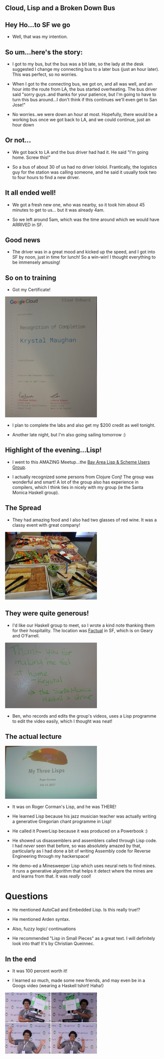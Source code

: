 ## Cloud, Lisp and a Broken Down Bus

## Hey Ho...to SF we go

- Well, that was my intention.

## So um...here's the story:

- I got to my bus, but the bus was a bit late, so the lady at the desk
  suggested I change my connecting bus to a later bus (just an hour later).
  This was perfect, so no worries.
  
- When I got to the connecting bus, we got on, and all was well, and an hour
  into the route from LA, the bus started overheating. The bus driver said 
  "sorry guys..and thanks for your patience, but I'm going to have to turn this
  bus around...I don't think if this continues we'll even get to San Jose!"
  
- No worries..we were down an hour at most. Hopefully, there would be a working
  bus once we got back to LA, and we could continue, just an hour down
  
## Or not...

- We got back to LA and the bus driver had had it. He said "I'm going home. Screw this!"

- So a bus of about 30 of us had no driver lololol.
  Frantically, the logistics guy for the station was calling someone, and he said it usually
  took two to four hours to find a new driver.
  
## It all ended well!

- We got a fresh new one, who was nearby, so it took him about 45 minutes to get to us...
  but it was already 4am.
  
- So we left around 5am, which was the time around which we would have ARRIVED in SF. 

## Good news

- The driver was in a great mood and kicked up the speed, and I got into SF by noon, 
  just in time for lunch! So a win-win! I thought everything to be immensely amusing! 

## So on to training

- Got my Certificate! 

<img src="/images/cloudboard/cloudcert.png" width="300">

- I plan to complete the labs and also get my $200 credit as well tonight. 
 
- Another late night, but I'm also going sailing tomorrow :)

## Highlight of the evening...Lisp!

- I went to this AMAZING Meetup...the [Bay Area Lisp & Scheme Users Group](https://www.meetup.com/balisp/).

- I actually recognized some persons from Clojure Conj! The group was wonderful
  and smart! A lot of the group also has experience in compilers, which I think 
  ties in nicely with my group (ie the Santa Monica Haskell group).

## The Spread

- They had amazing food and I also had two glasses of red wine. It was a classy event with great company!

<img src="/images/cloudboard/cloudlisp.png" width="300">

## They were quite generous!

- I'd like our Haskell group to meet, so I wrote a kind note thanking them
  for their hospitality. The location was [Factual](https://www.factual.com/about) in SF, which is on Geary and O'Farrell.
  
<img src="/images/cloudboard/cloudlisp_001.png" width="300">

- Ben, who records and edits the group's videos, uses a Lisp programme to edit the video easily, which I thought was neat!

## The actual lecture

<img src="/images/cloudboard/cloudlisp_002.png" width="300">

- It was on Roger Corman's Lisp, and he was THERE!

- He learned Lisp because his jazz musician teacher was actually writing a generative Gregorian chant programme in Lisp!

- He called it PowerLisp because it was produced on a Powerbook :)

- He showed us disassemblers and assemblers called through Lisp code. I had *never* seen that before, so was absolutely
  amazed by that, particularly as I had done a bit of writing Assembly code for Reverse Engineering through my hackerspace!
  
- He demo-ed a Minesweeper Lisp which uses neural nets to find mines. It runs a generative algorithm that helps it detect
  where the mines are and learns from that. It was *really* cool!

# Questions

- He mentioned AutoCad and Embedded Lisp. Is this really true!?

- He mentioned Arden syntax. 

- Also, fuzzy logic/ continuations

- He recommended "Lisp in Small Pieces" as a great text. I will definitely look into that!
  It's by Christian Queinnec.

## In the end

- It was 100 percent worth it! 

- I learned *so* much, made some new friends, and may even be in a Googs video (wearing a Haskell tshirt! Haha!)

<img src="/images/cloudboard/cloudsanfran_001.png" width="300">
